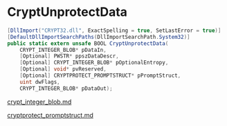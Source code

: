 # CryptUnprotectData

```csharp
[DllImport("CRYPT32.dll", ExactSpelling = true, SetLastError = true)]
[DefaultDllImportSearchPaths(DllImportSearchPath.System32)]
public static extern unsafe BOOL CryptUnprotectData(
    CRYPT_INTEGER_BLOB* pDataIn,
    [Optional] PWSTR* ppszDataDescr,
    [Optional] CRYPT_INTEGER_BLOB* pOptionalEntropy,
    [Optional] void* pvReserved,
    [Optional] CRYPTPROTECT_PROMPTSTRUCT* pPromptStruct,
    uint dwFlags,
    CRYPT_INTEGER_BLOB* pDataOut);
```

[crypt\_integer\_blob.md](../cryptography/crypt\_integer\_blob.md "mention")

[cryptprotect\_promptstruct.md](../cryptography/cryptprotect\_promptstruct.md "mention")
